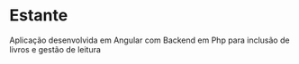 # Estante
Aplicação desenvolvida em Angular com Backend em Php para inclusão de livros e gestão de leitura
